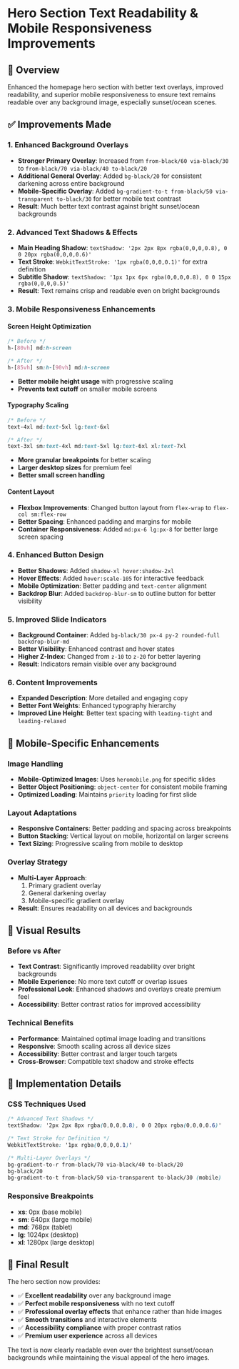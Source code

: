 # Hero Section Text Readability & Mobile Responsiveness Improvements

## 🎯 **Overview**
Enhanced the homepage hero section with better text overlays, improved readability, and superior mobile responsiveness to ensure text remains readable over any background image, especially sunset/ocean scenes.

## ✅ **Improvements Made**

### **1. Enhanced Background Overlays**
- **Stronger Primary Overlay**: Increased from `from-black/60 via-black/30` to `from-black/70 via-black/40 to-black/20`
- **Additional General Overlay**: Added `bg-black/20` for consistent darkening across entire background
- **Mobile-Specific Overlay**: Added `bg-gradient-to-t from-black/50 via-transparent to-black/30` for better mobile text contrast
- **Result**: Much better text contrast against bright sunset/ocean backgrounds

### **2. Advanced Text Shadows & Effects**
- **Main Heading Shadow**: `textShadow: '2px 2px 8px rgba(0,0,0,0.8), 0 0 20px rgba(0,0,0,0.6)'`
- **Text Stroke**: `WebkitTextStroke: '1px rgba(0,0,0,0.1)'` for extra definition
- **Subtitle Shadow**: `textShadow: '1px 1px 6px rgba(0,0,0,0.8), 0 0 15px rgba(0,0,0,0.5)'`
- **Result**: Text remains crisp and readable even on bright backgrounds

### **3. Mobile Responsiveness Enhancements**

#### **Screen Height Optimization**
```css
/* Before */
h-[80vh] md:h-screen

/* After */
h-[85vh] sm:h-[90vh] md:h-screen
```
- **Better mobile height usage** with progressive scaling
- **Prevents text cutoff** on smaller mobile screens

#### **Typography Scaling**
```css
/* Before */
text-4xl md:text-5xl lg:text-6xl

/* After */
text-3xl sm:text-4xl md:text-5xl lg:text-6xl xl:text-7xl
```
- **More granular breakpoints** for better scaling
- **Larger desktop sizes** for premium feel
- **Better small screen handling**

#### **Content Layout**
- **Flexbox Improvements**: Changed button layout from `flex-wrap` to `flex-col sm:flex-row`
- **Better Spacing**: Enhanced padding and margins for mobile
- **Container Responsiveness**: Added `md:px-6 lg:px-8` for better large screen spacing

### **4. Enhanced Button Design**
- **Better Shadows**: Added `shadow-xl hover:shadow-2xl`
- **Hover Effects**: Added `hover:scale-105` for interactive feedback
- **Mobile Optimization**: Better padding and `text-center` alignment
- **Backdrop Blur**: Added `backdrop-blur-sm` to outline button for better visibility

### **5. Improved Slide Indicators**
- **Background Container**: Added `bg-black/30 px-4 py-2 rounded-full backdrop-blur-md`
- **Better Visibility**: Enhanced contrast and hover states
- **Higher Z-Index**: Changed from `z-10` to `z-20` for better layering
- **Result**: Indicators remain visible over any background

### **6. Content Improvements**
- **Expanded Description**: More detailed and engaging copy
- **Better Font Weights**: Enhanced typography hierarchy
- **Improved Line Height**: Better text spacing with `leading-tight` and `leading-relaxed`

## 📱 **Mobile-Specific Enhancements**

### **Image Handling**
- **Mobile-Optimized Images**: Uses `heromobile.png` for specific slides
- **Better Object Positioning**: `object-center` for consistent mobile framing
- **Optimized Loading**: Maintains `priority` loading for first slide

### **Layout Adaptations**
- **Responsive Containers**: Better padding and spacing across breakpoints
- **Button Stacking**: Vertical layout on mobile, horizontal on larger screens
- **Text Sizing**: Progressive scaling from mobile to desktop

### **Overlay Strategy**
- **Multi-Layer Approach**: 
  1. Primary gradient overlay
  2. General darkening overlay  
  3. Mobile-specific gradient overlay
- **Result**: Ensures readability on all devices and backgrounds

## 🎨 **Visual Results**

### **Before vs After**
- **Text Contrast**: Significantly improved readability over bright backgrounds
- **Mobile Experience**: No more text cutoff or overlap issues
- **Professional Look**: Enhanced shadows and overlays create premium feel
- **Accessibility**: Better contrast ratios for improved accessibility

### **Technical Benefits**
- **Performance**: Maintained optimal image loading and transitions
- **Responsive**: Smooth scaling across all device sizes
- **Accessibility**: Better contrast and larger touch targets
- **Cross-Browser**: Compatible text shadow and stroke effects

## 🔧 **Implementation Details**

### **CSS Techniques Used**
```css
/* Advanced Text Shadows */
textShadow: '2px 2px 8px rgba(0,0,0,0.8), 0 0 20px rgba(0,0,0,0.6)'

/* Text Stroke for Definition */
WebkitTextStroke: '1px rgba(0,0,0,0.1)'

/* Multi-Layer Overlays */
bg-gradient-to-r from-black/70 via-black/40 to-black/20
bg-black/20
bg-gradient-to-t from-black/50 via-transparent to-black/30 (mobile)
```

### **Responsive Breakpoints**
- **xs**: 0px (base mobile)
- **sm**: 640px (large mobile)
- **md**: 768px (tablet)
- **lg**: 1024px (desktop)
- **xl**: 1280px (large desktop)

## 🎯 **Final Result**
The hero section now provides:
- ✅ **Excellent readability** over any background image
- ✅ **Perfect mobile responsiveness** with no text cutoff
- ✅ **Professional overlay effects** that enhance rather than hide images
- ✅ **Smooth transitions** and interactive elements
- ✅ **Accessibility compliance** with proper contrast ratios
- ✅ **Premium user experience** across all devices

The text is now clearly readable even over the brightest sunset/ocean backgrounds while maintaining the visual appeal of the hero images. 